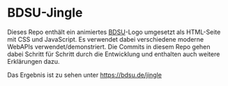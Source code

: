 # BDSU-Jingle

Dieses Repo enthält ein animiertes [BDSU](https://bdsu.de)-Logo umgesetzt als
HTML-Seite mit CSS und JavaScript. Es verwendet dabei verschiedene moderne
WebAPIs verwendet/demonstriert. Die Commits in diesem Repo gehen dabei Schritt
für Schritt durch die Entwicklung und enthalten auch weitere Erklärungen dazu.

Das Ergebnis ist zu sehen unter https://bdsu.de/jingle
